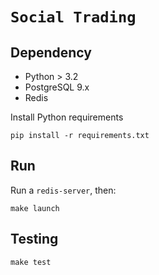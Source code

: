 # `Social Trading`

## Dependency

- Python > 3.2
- PostgreSQL 9.x
- Redis

Install Python requirements

```
pip install -r requirements.txt
```

## Run

Run a `redis-server`, then:

```
make launch
```

## Testing

```
make test
```
